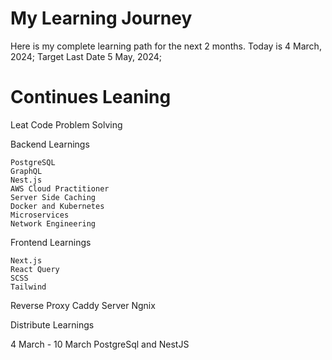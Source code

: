 # My Learning Journey
Here is my complete learning path for the next 2 months.
Today is 4 March, 2024; Target Last Date 5 May, 2024;

# Continues Leaning
Leat Code Problem Solving

Backend Learnings

    PostgreSQL
    GraphQL
    Nest.js
    AWS Cloud Practitioner
    Server Side Caching
    Docker and Kubernetes
    Microservices
    Network Engineering

Frontend Learnings

    Next.js
    React Query
    SCSS
    Tailwind

Reverse Proxy
    Caddy Server
    Ngnix

Distribute Learnings

4 March - 10 March PostgreSql and NestJS
